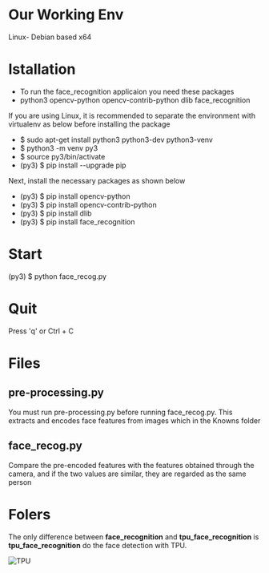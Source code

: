 # Our Working Env
Linux- Debian based x64

# Istallation
- To run the face_recognition applicaion you need these packages 
- python3 opencv-python opencv-contrib-python dlib face_recognition

If you are using Linux, it is recommended to separate the environment with virtualenv as below before installing the package
- $ sudo apt-get install python3 python3-dev python3-venv
- $ python3 -m venv py3
- $ source py3/bin/activate
- (py3) $ pip install --upgrade pip

Next, install the necessary packages as shown below
- (py3) $ pip install opencv-python
- (py3) $ pip install opencv-contrib-python
- (py3) $ pip install dlib
- (py3) $ pip install face_recognition

# Start
(py3) $ python face_recog.py 

# Quit
Press 'q' or Ctrl + C 

# Files
## pre-processing.py
You must run pre-processing.py before running face_recog.py. This extracts and encodes face features from images which in the Knowns folder

## face_recog.py
Compare the pre-encoded features with the features obtained through the camera, and if the two values are similar, they are regarded as the same person

# Folers
The only difference between **face_recognition** and **tpu_face_recognition** is **tpu_face_recognition** do the face detection with TPU.

![TPU][logo]

[logo]: https://lh3.googleusercontent.com/yS7pkqxF0AqAeA3idMyqSONjVmq3YRDFpyBMtOotcL9iOzqroYE_46jrqTu_K9hnNbZ5JBSDsorFC2ojGH8qEFf4DOqQduXyP4Qi0A=w1000-rw "Coral TPU"